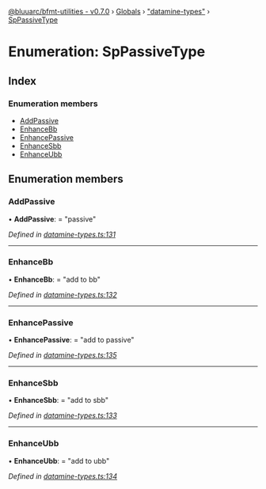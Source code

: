 [@bluuarc/bfmt-utilities - v0.7.0](../README.md) › [Globals](../globals.md) › ["datamine-types"](../modules/_datamine_types_.md) › [SpPassiveType](_datamine_types_.sppassivetype.md)

# Enumeration: SpPassiveType

## Index

### Enumeration members

* [AddPassive](_datamine_types_.sppassivetype.md#addpassive)
* [EnhanceBb](_datamine_types_.sppassivetype.md#enhancebb)
* [EnhancePassive](_datamine_types_.sppassivetype.md#enhancepassive)
* [EnhanceSbb](_datamine_types_.sppassivetype.md#enhancesbb)
* [EnhanceUbb](_datamine_types_.sppassivetype.md#enhanceubb)

## Enumeration members

###  AddPassive

• **AddPassive**: = "passive"

*Defined in [datamine-types.ts:131](https://github.com/BluuArc/bfmt-utilities/blob/master/src/datamine-types.ts#L131)*

___

###  EnhanceBb

• **EnhanceBb**: = "add to bb"

*Defined in [datamine-types.ts:132](https://github.com/BluuArc/bfmt-utilities/blob/master/src/datamine-types.ts#L132)*

___

###  EnhancePassive

• **EnhancePassive**: = "add to passive"

*Defined in [datamine-types.ts:135](https://github.com/BluuArc/bfmt-utilities/blob/master/src/datamine-types.ts#L135)*

___

###  EnhanceSbb

• **EnhanceSbb**: = "add to sbb"

*Defined in [datamine-types.ts:133](https://github.com/BluuArc/bfmt-utilities/blob/master/src/datamine-types.ts#L133)*

___

###  EnhanceUbb

• **EnhanceUbb**: = "add to ubb"

*Defined in [datamine-types.ts:134](https://github.com/BluuArc/bfmt-utilities/blob/master/src/datamine-types.ts#L134)*
